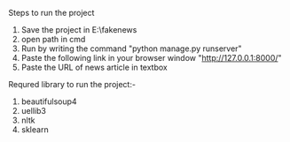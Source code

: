 Steps to run the project

1. Save the project in E:\fakenews
2. open path in cmd
3. Run by writing the command "python manage.py runserver"
4. Paste the following link in your browser window "http://127.0.0.1:8000/"
5. Paste the URL of news article in textbox  

Requred library to run the project:-
1. beautifulsoup4
2. uellib3
3. nltk
4. sklearn
